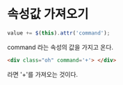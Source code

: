 # 속성값 가져오기

```javascript
value += $(this).attr('command');
```
command 라는 속성의 값을 가지고 온다.

```html
<div class="oh" command='+'> </div>
```
라면 '+'를 가져오는 것이다.
